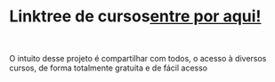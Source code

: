 <h1 style="padding-right:10px">Linktree de cursos<a href="https://whoamipng.github.io">entre por aqui!</a></h1>
<br>
<p>O intuito desse projeto é compartilhar com todos, o acesso à diversos cursos, de forma totalmente gratuita e de fácil acesso</p>